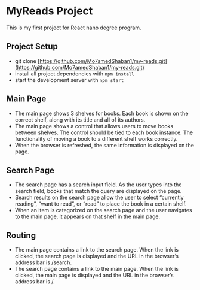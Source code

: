 # MyReads Project

This is my first project for React nano degree program.

## Project Setup

-  git clone [https://github.com/Mo7amedShaban1/my-reads.git](https://github.com/Mo7amedShaban1/my-reads.git)
-  install all project dependencies with `npm install`
-  start the development server with `npm start`

## Main Page

-  The main page shows 3 shelves for books. Each book is shown on the correct shelf, along with its title and all of its authors.
-  The main page shows a control that allows users to move books between shelves. The control should be tied to each book instance. The functionality of moving a book to a different shelf works correctly.
-  When the browser is refreshed, the same information is displayed on the page.

## Search Page

-  The search page has a search input field. As the user types into the search field, books that match the query are displayed on the page.
-  Search results on the search page allow the user to select “currently reading”, “want to read”, or “read” to place the book in a certain shelf.
-  When an item is categorized on the search page and the user navigates to the main page, it appears on that shelf in the main page.

## Routing

-  The main page contains a link to the search page. When the link is clicked, the search page is displayed and the URL in the browser’s address bar is /search.
-  The search page contains a link to the main page. When the link is clicked, the main page is displayed and the URL in the browser’s address bar is /.
